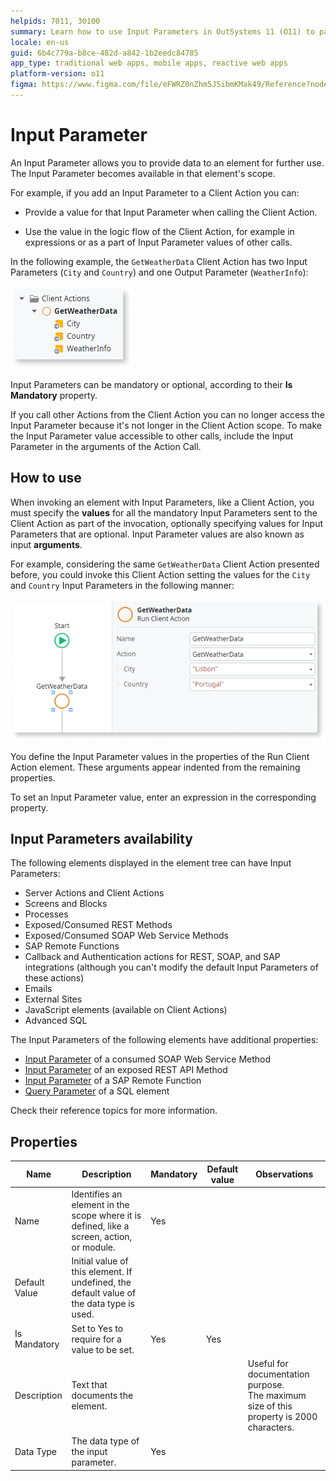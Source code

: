 ```yaml
---
helpids: 7011, 30100
summary: Learn how to use Input Parameters in OutSystems 11 (O11) to pass data into elements like Client Actions for enhanced application functionality.
locale: en-us
guid: 6b4c779a-b8ce-482d-a842-1b2eedc84785
app_type: traditional web apps, mobile apps, reactive web apps
platform-version: o11
figma: https://www.figma.com/file/eFWRZ0nZhm5J5ibmKMak49/Reference?node-id=842:1116
---
```


# Input Parameter


An Input Parameter allows you to provide data to an element for further use. The Input Parameter becomes available in that element's scope.

For example, if you add an Input Parameter to a Client Action you can:

* Provide a value for that Input Parameter when calling the Client Action.

* Use the value in the logic flow of the Client Action, for example in expressions or as a part of Input Parameter values of other calls.

In the following example, the `GetWeatherData` Client Action has two Input Parameters (`City` and `Country`) and one Output Parameter (`WeatherInfo`):

![Screenshot showing the 'GetWeatherData' Client Action with two Input Parameters named 'City' and 'Country' and one Output Parameter named 'WeatherInfo'.](images/input-parameter-client-action-example-ss.png "Client Action Input Parameters Example")

Input Parameters can be mandatory or optional, according to their **Is Mandatory** property.

If you call other Actions from the Client Action you can no longer access the Input Parameter because it's not longer in the Client Action scope. To make the Input Parameter value accessible to other calls, include the Input Parameter in the arguments of the Action Call.

## How to use

When invoking an element with Input Parameters, like a Client Action, you must specify the **values** for all the mandatory Input Parameters sent to the Client Action as part of the invocation, optionally specifying values for Input Parameters that are optional. Input Parameter values are also known as input **arguments**.

For example, considering the same `GetWeatherData` Client Action presented before, you could invoke this Client Action setting the values for the `City` and `Country` Input Parameters in the following manner:

![Screenshot illustrating how to set values for 'City' and 'Country' Input Parameters in the 'GetWeatherData' Client Action.](images/input-parameter-set-value-ss.png "Setting Values for Input Parameters")

You define the Input Parameter values in the properties of the Run Client Action element. These arguments appear indented from the remaining properties.

To set an Input Parameter value, enter an expression in the corresponding property.

## Input Parameters availability

The following elements displayed in the element tree can have Input Parameters:

* Server Actions and Client Actions
* Screens and Blocks
* Processes
* Exposed/Consumed REST Methods
* Exposed/Consumed SOAP Web Service Methods
* SAP Remote Functions
* Callback and Authentication actions for REST, SOAP, and SAP integrations (although you can't modify the default Input Parameters of these actions)
* Emails
* External Sites
* JavaScript elements (available on Client Actions)
* Advanced SQL

The Input Parameters of the following elements have additional properties:

* [Input Parameter](servicestudio-plugin-soap-soapactioninput.md) of a consumed SOAP Web Service Method
* [Input Parameter](servicestudio-plugin-restservice-restserviceactioninput.md) of an exposed REST API Method
* [Input Parameter](servicestudio-plugin-sap-sapactioninput.md) of a SAP Remote Function
* [Query Parameter](<class-query-parameter.md>) of a SQL element

Check their reference topics for more information.

## Properties

<table markdown="1">
<thead>
<tr>
<th>Name</th>
<th>Description</th>
<th>Mandatory</th>
<th>Default value</th>
<th>Observations</th>
</tr>
</thead>
<tbody>
<tr>
<td title="Name">Name</td>
<td>Identifies an element in the scope where it is defined, like a screen, action, or module.</td>
<td>Yes</td>
<td></td>
<td></td>
</tr>
<tr>
<td title="Default Value">Default Value</td>
<td>Initial value of this element. If undefined, the default value of the data type is used.</td>
<td></td>
<td></td>
<td></td>
</tr>
<tr>
<td title="Is Mandatory">Is Mandatory</td>
<td>Set to Yes to require for a value to be set.</td>
<td>Yes</td>
<td>Yes</td>
<td></td>
</tr>
<tr>
<td title="Description">Description</td>
<td>Text that documents the element.</td>
<td></td>
<td></td>
<td>Useful for documentation purpose.<br/>The maximum size of this property is 2000 characters.</td>
</tr>
<tr>
<td title="Data Type">Data Type</td>
<td>The data type of the input parameter.</td>
<td>Yes</td>
<td></td>
<td></td>
</tr>
</tbody>
</table>

